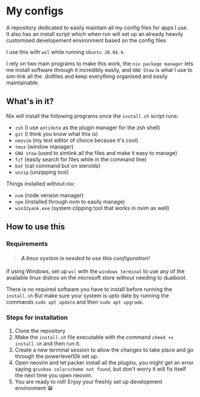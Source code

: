 # My configs

A repository dedicated to easily maintain all my config files for apps I use.  
It also has an install script which when run will set up an already heavily customised developement environment based on the config files

I use this with `wsl` while running `Ubuntu 20.04.4`.

I rely on two main programs to make this work, the `nix package manager` lets me install software through it incredibly easily, and 
`GNU Stow` is what I use to sim-link all the .dotfiles and keep everything organised and easily maintainable.  

## What's in it?

Nix will install the following programs once the `install.sh` script runs:
- `zsh` (I use `antidote` as the plugin manager for the zsh shell) 
- `git` (I think you know what this is)
- `neovim` (my text editor of choice because it's cool) 
- `tmux` (window manager)
- `GNU stow` (used to simlink all the files and make it easy to manage)
- `fzf` (easily search for files while in the command line)
- `bat` (cat command but on steroids)
- `unzip` (unzipping tool) 

Things installed without nix:
- `nvm` (node version manager)
- `npm` (installed through nvm to easily manage)
- `win32yank.exe` (system clipping tool that works in nvim as well)

## How to use this

### Requirements

> #### **_A linux system is needed to use this configuration!_**  
If using Windows, set up `wsl` with the `windows terminal` to use any of the available linux distros on the microsoft store without needing to dualboot.  

There is no required software you have to install before running the `install.sh` 
But make sure your system is upto date by running the commands `sudo apt update` and then `sudo apt upgrade`.


### Steps for installation

1. Clone the repository
2. Make the `install.sh` file executable with the command `chmod +x install.sh` and then run it.
3. Create a new terminal session to allow the changes to take place and go through the powerlevel10k set up.
4. Open neovim and let packer install all the plugins, you might get an error saying `gruvbox colorscheme not found`, but don't worry it will fix itself the next time you open neovim.
5. You are ready to roll! Enjoy your freshly set up development environment :grin:
